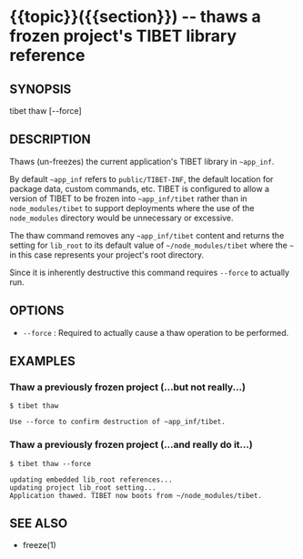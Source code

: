 {{topic}}({{section}}) -- thaws a frozen project's TIBET library reference
=============================================

## SYNOPSIS

tibet thaw [--force]

## DESCRIPTION

Thaws (un-freezes) the current application's TIBET library in `~app_inf`.

By default `~app_inf` refers to `public/TIBET-INF`, the default location for
package data, custom commands, etc. TIBET is configured to allow a version of
TIBET to be frozen into `~app_inf/tibet` rather than in `node_modules/tibet` to
support deployments where the use of the `node_modules` directory would be
unnecessary or excessive.

The thaw command removes any `~app_inf/tibet` content and returns the
setting for `lib_root` to its default value of `~/node_modules/tibet` where the
`~` in this case represents your project's root directory.

Since it is inherently destructive this command requires `--force` to
actually run.

## OPTIONS

  * `--force` :
    Required to actually cause a thaw operation to be performed.

## EXAMPLES

### Thaw a previously frozen project (...but not really...)

    $ tibet thaw

    Use --force to confirm destruction of ~app_inf/tibet.

### Thaw a previously frozen project (...and really do it...)

    $ tibet thaw --force

    updating embedded lib_root references...
    updating project lib_root setting...
    Application thawed. TIBET now boots from ~/node_modules/tibet.

## SEE ALSO

  * freeze(1)
